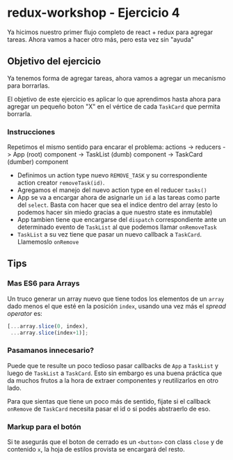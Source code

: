 # redux-workshop - Ejercicio 4

Ya hicimos nuestro primer flujo completo de react + redux para agregar tareas.
Ahora vamos a hacer otro más, pero esta vez sin "ayuda"

## Objetivo del ejercicio

Ya tenemos forma de agregar tareas, ahora vamos a agregar un mecanismo para borrarlas.

El objetivo de este ejercicio es aplicar lo que aprendimos hasta ahora para
agregar un pequeño boton "X" en el vértice de cada `TaskCard` que permita borrarla.

### Instrucciones

Repetimos el mismo sentido para encarar el problema: actions -> reducers -> App (root)
component -> TaskList (dumb) component -> TaskCard (dumber) component

- Definimos un action type nuevo `REMOVE_TASK` y su correspondiente action creator
`removeTask(id)`.
- Agregamos el manejo del nuevo action type en el reducer `tasks()`
- App se va a encargar ahora de asignarle un `id` a las tareas como parte del `select`.
Basta con hacer que sea el indice dentro del array (esto lo podemos hacer sin miedo
  gracias a que nuestro state es inmutable)
- App tambien tiene que encargarse del `dispatch` correspondiente ante un determinado
evento de `TaskList` al que podemos llamar `onRemoveTask`
- `TaskList` a su vez tiene que pasar un nuevo callback a `TaskCard`. Llamemoslo
`onRemove`

## Tips

### Mas ES6 para Arrays

Un truco generar un array nuevo que tiene todos los elementos de un `array` dado
menos el que esté en la posición `index`, usando una vez más el *spread operator*
es:

```javascript
[...array.slice(0, index),
 ...array.slice(index+1)];
```

### Pasamanos innecesario?

Puede que te resulte un poco tedioso pasar callbacks de `App` a `TaskList` y luego
de `TaskList` a `TaskCard`. Esto sin embargo es una buena práctica que da muchos
frutos a la hora de extraer componentes y reutilizarlos en otro lado.

Para que sientas que tiene un poco más de sentido, fijate si el callback
`onRemove` de `TaskCard` necesita pasar el id o si podés abstraerlo de eso.

### Markup para el botón

Si te asegurás que el boton de cerrado es un `<button>` con class `close` y
de contenido `x`, la hoja de estilos provista se encargará del resto.
